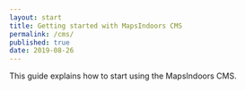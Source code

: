 ```yaml
---
layout: start
title: Getting started with MapsIndoors CMS
permalink: /cms/
published: true
date: 2019-08-26
---
```


This guide explains how to start using the MapsIndoors CMS.
